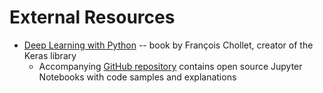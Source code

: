# External Resources

- [Deep Learning with Python](https://www.manning.com/books/deep-learning-with-python) -- book by François Chollet, creator of the Keras library
	- Accompanying [GitHub repository](https://github.com/fchollet/deep-learning-with-python-notebooks) contains open source Jupyter Notebooks with code samples and explanations